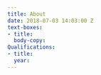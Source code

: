 ```yaml
---
title: About
date: 2018-07-03 14:03:00 Z
text-boxes:
- title: 
  body-copy: 
Qualifications:
- title: 
  year: 
---
```


